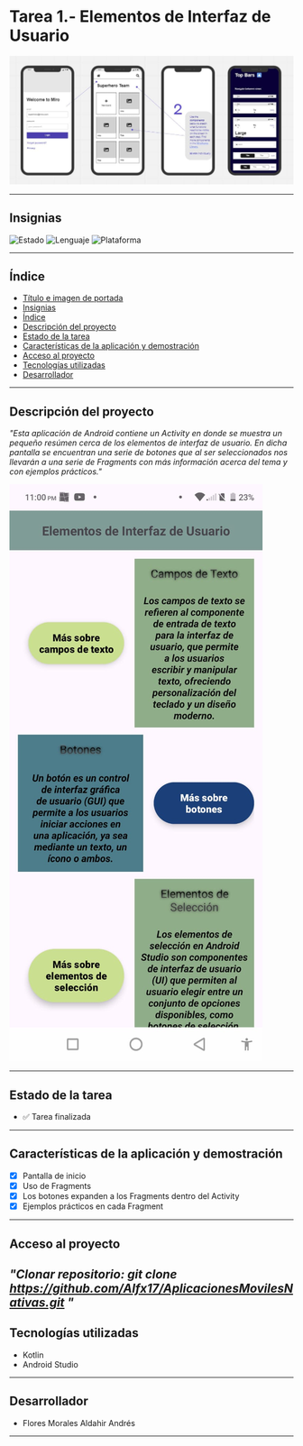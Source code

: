 # Tarea 1.- Elementos de Interfaz de Usuario
![Portada](fondo/interfaz.jpg)

---

## Insignias
![Estado](https://img.shields.io/badge/Estado-Terminado-brightgreen)
![Lenguaje](https://img.shields.io/badge/Kotlin-✓-purple)
![Plataforma](https://img.shields.io/badge/Plataforma-Android-blue)

---

## Índice
- [Título e imagen de portada](#tarea-1--elementos-de-interfaz-de-usuario)
- [Insignias](#insignias)
- [Índice](#índice)
- [Descripción del proyecto](#descripción-del-proyecto)
- [Estado de la tarea](#estado-de-la-tarea)
- [Características de la aplicación y demostración](#características-de-la-aplicación-y-demostración-)
- [Acceso al proyecto](#acceso-al-proyecto)
- [Tecnologías utilizadas](#tecnologías-utilizadas)
- [Desarrollador](#-desarrollador)

---

## Descripción del proyecto
*"Esta aplicación de Android contiene un Activity en donde se muestra un pequeño resúmen cerca de los elementos de interfaz de usuario. En dicha pantalla se encuentran una serie 
de botones que al ser seleccionados nos llevarán a una serie de Fragments con más información acerca del tema y con ejemplos prácticos."*

![Prueba](fondo/Prueba.jpeg)

---

## Estado de la tarea
- ✅ Tarea finalizada

---

## Características de la aplicación y demostración 
- [x] Pantalla de inicio
- [x] Uso de Fragments
- [x] Los botones expanden a los Fragments dentro del Activity
- [x] Ejemplos prácticos en cada Fragment

---

## Acceso al proyecto
*"Clonar repositorio: 
    git clone https://github.com/Alfx17/AplicacionesMovilesNativas.git
"*
---

## Tecnologías utilizadas
- Kotlin
- Android Studio

---

## Desarrollador
- Flores Morales Aldahir Andrés

---
